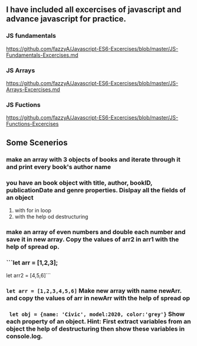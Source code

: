 ## I have included all excercises of javascript and advance javascript for practice.
### JS fundamentals
<https://github.com/fazzyA/Javascript-ES6-Excercises/blob/master/JS-Fundamentals-Excercises.md>
### JS Arrays
<https://github.com/fazzyA/Javascript-ES6-Excercises/blob/master/JS-Arrays-Excercises.md>
### JS Fuctions
<https://github.com/fazzyA/Javascript-ES6-Excercises/blob/master/JS-Functions-Excercises>
## Some Scenerios
### make an array with 3 objects of books and iterate through it and print every book's author name
### you have an book object with title, author, bookID, publicationDate and genre properties. Dislpay all the fields of an object
 1. with for in loop
 2. with the help od destructuring
### make an array of even numbers and double each number and save it in new array. Copy the values of arr2 in arr1 with the help of spread op.
### ```let arr = [1,2,3];
let arr2 = [4,5,6]```  
### ```let arr = [1,2,3,4,5,6]```  Make new array with name newArr. and copy the values of arr in newArr with the help of spread op
### ``` let obj = {name: 'Civic', model:2020, color:'grey'}```  Show each property of an object. Hint: First extract variables from an object the help of destructuring then show these variables in console.log.
